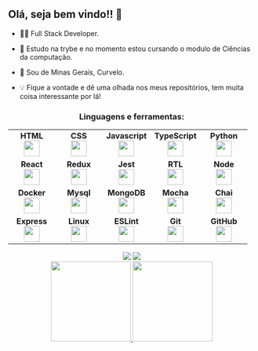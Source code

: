 ## Olá, seja bem vindo!! 👋

- 🧑‍💻 Full Stack Developer.

- 🚀 Estudo na trybe e no momento estou cursando o modulo de Ciências da computação.

- 📍 Sou de Minas Gerais, Curvelo.

- 💡 Fique a vontade e dê uma olhada nos meus repositórios, tem muita coisa interessante por lá!

<div align="center" >
<h3 align="center">Linguagens e ferramentas:</h3>
<table width="320px">
    <tbody>
        <tr valign="top">
            <td width="80px" align="center">
                <span><strong>HTML</strong></span><br>
                <img height="32" src="https://cdn.jsdelivr.net/gh/devicons/devicon/icons/html5/html5-original.svg">
            </td>
            <td width="80px" align="center">
                <span><strong>CSS</strong></span><br>
                <img height="32px" src="https://cdn.jsdelivr.net/gh/devicons/devicon/icons/css3/css3-original.svg">
            </td>
            <td width="80px" align="center">
                <span><strong>Javascript</strong></span><br>
                <img height="32px" src="https://upload.vectorlogo.zone/logos/javascript/images/239ec8a4-163e-4792-83b6-3f6d96911757.svg">
            </td>
            <td width="80px" align="center">
                <span><strong>TypeScript</strong></span><br>
                <img height="32px" src="https://www.vectorlogo.zone/logos/typescriptlang/typescriptlang-icon.svg">
            </td>
            <td width="80px" align="center">
                <span><strong>Python</strong></span><br>
                <img height="32px" src="https://www.vectorlogo.zone/logos/python/python-icon.svg">
            </td>
        </tr>
        <tr valign="top">
            <td width="80px" align="center">
                <span><strong>React</strong></span><br>
                <img height="32px" src="https://cdn.jsdelivr.net/gh/devicons/devicon/icons/react/react-original.svg">
            </td>
            <td width="80px" align="center">
                <span><strong>Redux</strong></span><br>
                <img height="32" src="https://cdn.worldvectorlogo.com/logos/redux.svg">
            </td>
            <td width="80px" align="center">
                <span><strong>Jest</strong></span><br>
                <img height="32px" src="https://www.vectorlogo.zone/logos/jestjsio/jestjsio-icon.svg">
            </td>
            <td width="80px" align="center">
                <span><strong>RTL</strong></span><br>
                <img height="32" src="https://testing-library.com/img/octopus-128x128.png">
            </td>
            <td width="80px" align="center">
                <span><strong>Node</strong></span><br>
                <img height="32px" src="https://www.vectorlogo.zone/logos/nodejs/nodejs-icon.svg">
            </td>
        </tr>
        <tr valign="top">
            <td width="80px" align="center">
                <span><strong>Docker</strong></span><br>
                <img height="32" src="https://www.vectorlogo.zone/logos/docker/docker-icon.svg">
            </td>
            <td width="80px" align="center">
                <span><strong>Mysql</strong></span><br>
                <img height="32px" src="https://www.vectorlogo.zone/logos/mysql/mysql-icon.svg">
            </td>
            <td width="80px" align="center">
                <span><strong>MongoDB</strong></span><br>
                <img height="32px" src="https://www.vectorlogo.zone/logos/mongodb/mongodb-icon.svg">
            </td>
            <td width="80px" align="center">
                <span><strong>Mocha</strong></span><br>
                <img height="32px" src="https://www.vectorlogo.zone/logos/mochajs/mochajs-icon.svg">
            </td>
            <td width="80px" align="center">
                <span><strong>Chai</strong></span><br>
                <img height="32px" src="https://www.vectorlogo.zone/logos/chaijs/chaijs-icon.svg">
            </td>
        </tr>
        <tr valign="top">
            <td width="80px" align="center">
                <span><strong>Express</strong></span><br>
                <img height="32px" src="https://www.vectorlogo.zone/logos/expressjs/expressjs-icon.svg">
            </td>
            <td width="80px" align="center">
                <span><strong>Linux</strong></span><br>
                <img height="32px" src="https://www.vectorlogo.zone/logos/linux/linux-icon.svg">
            </td>
            <td width="80px" align="center">
                <span><strong>ESLint</strong></span><br>
                <img height="32px" src="https://www.vectorlogo.zone/logos/eslint/eslint-icon.svg">
            </td>
            <td width="80px" align="center">
                <span><strong>Git</strong></span><br>
                <img height="32px" src="https://cdn.jsdelivr.net/gh/devicons/devicon/icons/git/git-plain.svg">
              </td>
            <td width="80px" align="center">
                <span><strong>GitHub</strong></span><br>
                <img height="32px" src="https://www.vectorlogo.zone/logos/github/github-icon.svg">
            </td>
        </tr>
    </tbody>
</table>
</div>

<div align="center">
  <a href = "mailto:dias.rodrigosena@gmai.com"><img src="https://img.shields.io/badge/-Gmail-%23333?style=for-the-badge&logo=gmail&logoColor=white" target="_blank"></a>
  <a href="https://www.linkedin.com/in/rodrigo-sen4/" target="_blank"><img src="https://img.shields.io/badge/-LinkedIn-%230077B5?style=for-the-badge&logo=linkedin&logoColor=white" target="_blank"></a> 
</div>

<div align="center">
  <a href="https://github.com/RodrigoSen4">
  <img height="163em" src="https://github-readme-stats.vercel.app/api?username=RodrigoSen4&show_icons=true&theme=dracula&include_all_commits=true&count_private=true"/>
  <img height="163em" src="https://github-readme-stats.vercel.app/api/top-langs/?username=RodrigoSen4&layout=compact&langs_count=7&theme=dracula"/>
</div>
